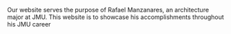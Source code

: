 Our website serves the purpose of Rafael Manzanares, an architecture major at JMU. This website is to showcase his accomplishments throughout his JMU career
